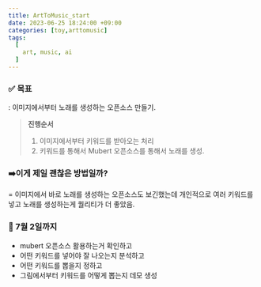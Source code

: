 ```yaml
---
title: ArtToMusic_start
date: 2023-06-25 18:24:00 +09:00
categories: [toy,arttomusic]
tags:
  [
    art, music, ai
  ]
---
```




###  :white_check_mark: **목표**

: 이미지에서부터 노래를 생성하는 오픈소스 만들기.   



> **진행순서**
>
> 1. 이미지에서부터 키워드를 받아오는 처리
> 2. 키워드를 통해서 Mubert 오픈소스를 통해서 노래를 생성.     

 

  

### :arrow_right:이게 제일 괜찮은 방법일까? 

= 이미지에서 바로 노래를 생성하는 오픈소스도 보긴했는데 개인적으로 여러 키워드를 넣고 노래를 생성하는게 퀄리티가 더 좋았음.

### :calendar: 7월 2일까지

* mubert 오픈소스 활용하는거 확인하고
* 어떤 키워드를 넣어야 잘 나오는지 분석하고
* 어떤 키워드를 뽑을지 정하고
* 그림에서부터 키워드를 어떻게 뽑는지 데모 생성



